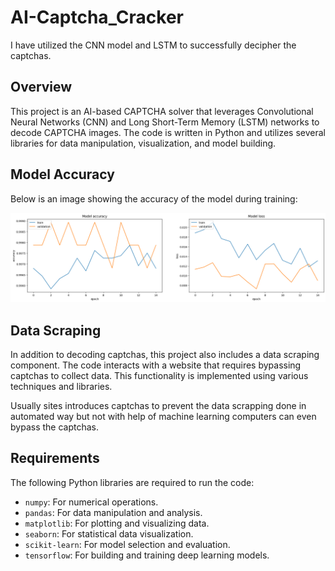 # AI-Captcha_Cracker
I have utilized the CNN model and LSTM to successfully decipher the captchas.

## Overview

This project is an AI-based CAPTCHA solver that leverages Convolutional Neural Networks (CNN) and Long Short-Term Memory (LSTM) networks to decode CAPTCHA images. The code is written in Python and utilizes several libraries for data manipulation, visualization, and model building.

## Model Accuracy

Below is an image showing the accuracy of the model during training:

![Model Accuracy](output.png)

## Data Scraping

In addition to decoding captchas, this project also includes a data scraping component. The code interacts with a website that requires bypassing captchas to collect data. This functionality is implemented using various techniques and libraries.

Usually sites introduces captchas to prevent the data scrapping done in automated way but not with help of machine learning computers can even bypass the captchas.

## Requirements

The following Python libraries are required to run the code:

- `numpy`: For numerical operations.
- `pandas`: For data manipulation and analysis.
- `matplotlib`: For plotting and visualizing data.
- `seaborn`: For statistical data visualization.
- `scikit-learn`: For model selection and evaluation.
- `tensorflow`: For building and training deep learning models.
